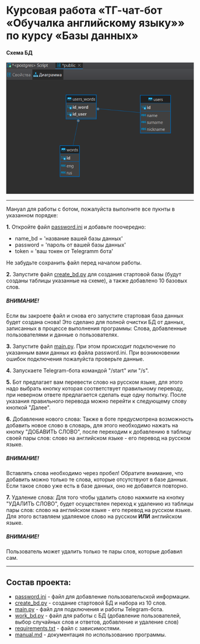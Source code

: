 # Курсовая работа «ТГ-чат-бот «Обучалка английскому языку»» по курсу «Базы данных»

#### Схема БД

![chematic_db.png](chematic_db.png)
___
Мануал для работы с ботом, пожалуйста выполните все пукнты в указанном порядке:

__1.__ Откройте файл [password.ini](password.ini) и добавьте поочередно:
- name_bd = 'название вашей базы данных'
- password = 'пароль от вашей базы данных'
- token = 'ваш токен от Telegramm бота'
 
 Не забудьте сохранить файл перед началом работы.

__2.__ Запустите файл [create_bd.py](create_bd.py) для создания стартовой базы (будут созданы таблицы указанные на схеме), а также добавлено 10 базовых слов.

##### ВНИМАНИЕ!
Если вы закроете файл и снова его запустите стартовая база данных будет создана снова! Это сделано для полной очистки БД от данных, записанных в процессе выполнения программы:
Слова, добавленные пользователями и данные о пользователях.

__3.__ Запустите файл [main.py](main.py). При этом происходит подключение по указанным вами данных из файла password.ini. При возникновении ошибок подключения пожалуйста проверьте данные.

__4.__ Запускаете Telegram-бота командой "/start" или "/s".

__5.__ Бот предлагает вам перевести слово на русском языке, для этого надо выбрать кнопку которая соответствует правильному переводу, при неверном ответе предлагается сделать еще одну попытку. После указания правильного перевода можно перейти к следующему слову кнопкой "Далее".

__6.__ Добавление нового слова:
Также в боте предусмотрена возможность добавить новое слово в словарь, для этого необходимо нажать на кнопку "ДОБАВИТЬ СЛОВО", после переходим к добавлению в таблицу своей пары слов: слово на английском языке - его перевод на русском языке. 

##### ВНИМАНИЕ!
Вставлять слова необходимо через пробел!
Обратите внимание, что добавить можно только те слова, которые отсутствуют в базе данных. Если такое слово уже есть в базе данных, оно не добавится повторно.

__7.__ Удаление слова:
Для того чтобы удалить слово нажмите на кнопку "УДАЛИТЬ СЛОВО", будет осуществлен переход к удалению из таблицы пары слов: слово на английском языке - его перевод на русском языке. Для этого вставляем удаляемое слово на русском __ИЛИ__ английском языке.

##### ВНИМАНИЕ!
Пользователь может удалить только те пары слов, которые добавил сам.
___
## Состав проекта:

- [password.ini](password.ini) - файл для добавление пользовательской информации.
- [create_bd.py](create_bd.py) - создание стартовой БД и набора из 10 слов.
- [main.py](main.py) - файл для подключения и работы Telegram-бота.
- [work_bd.py](work_bd.py) - файл для работы с БД (добавление пользователей, выбор случайных слов и ответов, добавление и удаление слов)
- [requirements.txt](requirements.txt) - файл с зависимостями.
- [manual.md](manual.md) - документация по использованию программы.
